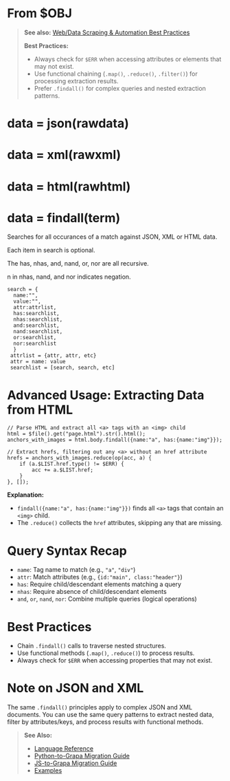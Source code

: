 # From $OBJ

> **See also:** [Web/Data Scraping & Automation Best Practices](../USE_CASES.md#5-webdata-scraping--automation)
>
> **Best Practices:**
> - Always check for `$ERR` when accessing attributes or elements that may not exist.
> - Use functional chaining (`.map()`, `.reduce()`, `.filter()`) for processing extraction results.
> - Prefer `.findall()` for complex queries and nested extraction patterns.

# data = json(rawdata)

# data = xml(rawxml)

# data = html(rawhtml)

# data = findall(term)
Searches for all occurances of a match against JSON, XML or HTML data.

Each item in search is optional. 

The has, nhas, and, nand, or, nor are all recursive. 

n in nhas, nand, and nor indicates negation. 

```
search = {
  name:"", 
  value:"", 
  attr:attrlist, 
  has:searchlist, 
  nhas:searchlist, 
  and:searchlist, 
  nand:searchlist, 
  or:searchlist, 
  nor:searchlist
  }
 attrlist = {attr, attr, etc}
 attr = name: value
 searchlist = [search, search, etc]
```

# Advanced Usage: Extracting Data from HTML

```grapa
// Parse HTML and extract all <a> tags with an <img> child
html = $file().get("page.html").str().html();
anchors_with_images = html.body.findall({name:"a", has:{name:"img"}});

// Extract hrefs, filtering out any <a> without an href attribute
hrefs = anchors_with_images.reduce(op(acc, a) {
    if (a.$LIST.href.type() != $ERR) {
        acc += a.$LIST.href;
    }
}, []);
```

**Explanation:**
- `findall({name:"a", has:{name:"img"}})` finds all `<a>` tags that contain an `<img>` child.
- The `.reduce()` collects the `href` attributes, skipping any that are missing.

# Query Syntax Recap
- `name`: Tag name to match (e.g., `"a"`, `"div"`)
- `attr`: Match attributes (e.g., `{id:"main", class:"header"}`)
- `has`: Require child/descendant elements matching a query
- `nhas`: Require absence of child/descendant elements
- `and`, `or`, `nand`, `nor`: Combine multiple queries (logical operations)

# Best Practices
- Chain `.findall()` calls to traverse nested structures.
- Use functional methods (`.map()`, `.reduce()`) to process results.
- Always check for `$ERR` when accessing properties that may not exist.

# Note on JSON and XML
The same `.findall()` principles apply to complex JSON and XML documents. You can use the same query patterns to extract nested data, filter by attributes/keys, and process results with functional methods.

> **See Also:**
> - [Language Reference](../FUNCTION_QUICK_REFERENCE.md)
> - [Python-to-Grapa Migration Guide](../PYTHON_TO_GRAPA_MIGRATION.md)
> - [JS-to-Grapa Migration Guide](../JS_TO_GRAPA_MIGRATION.md)
> - [Examples](../EXAMPLES.md)
